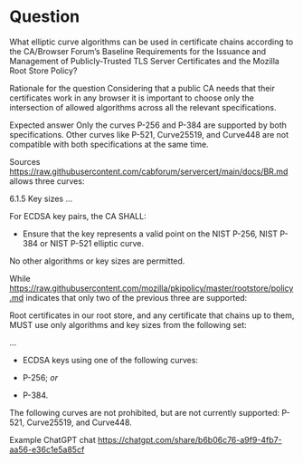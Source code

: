 # Question
What elliptic curve algorithms can be used in certificate chains according to the CA/Browser Forum’s Baseline Requirements for the Issuance and Management of Publicly-Trusted TLS Server Certificates and the Mozilla Root Store Policy?

Rationale for the question
Considering that a public CA needs that their certificates work in any browser it is important to choose only the intersection of allowed algorithms across all the relevant specifications.

Expected answer
Only the curves P-256 and P-384 are supported by both specifications. Other curves like P-521, Curve25519, and Curve448 are not compatible with both specifications at the same time.

Sources
https://raw.githubusercontent.com/cabforum/servercert/main/docs/BR.md allows three curves:

6.1.5 Key sizes
…

For ECDSA key pairs, the CA SHALL:

* Ensure that the key represents a valid point on the NIST P-256, NIST P-384 or NIST P-521 elliptic curve.

No other algorithms or key sizes are permitted.

While https://raw.githubusercontent.com/mozilla/pkipolicy/master/rootstore/policy.md indicates that only two of the previous three are supported:

Root certificates in our root store, and any certificate that chains up to them, MUST use only algorithms and key sizes from the following set:

…

* ECDSA keys using one of the following curves:

* P-256; *or*

* P-384.

The following curves are not prohibited, but are not currently supported: P-521, Curve25519, and Curve448.

Example ChatGPT chat
https://chatgpt.com/share/b6b06c76-a9f9-4fb7-aa56-e36c1e5a85cf
